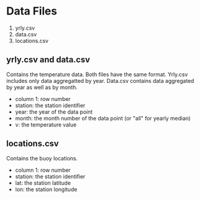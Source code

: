 # Data Files

1. yrly.csv
2. data.csv
3. locations.csv

## yrly.csv and data.csv
Contains the temperature data. Both files have the same format. Yrly.csv includes only data aggregatted by year. Data.csv contains data aggregated by
year as well as by month.

* column 1: row number
* station: the station identifier
* year: the year of the data point
* month: the month number of the data point (or "all" for yearly median)
* v: the temperature value

## locations.csv
Contains the buoy locations. 

* column 1: row number
* station: the station identifier
* lat: the station latitude
* lon: the station longitude
